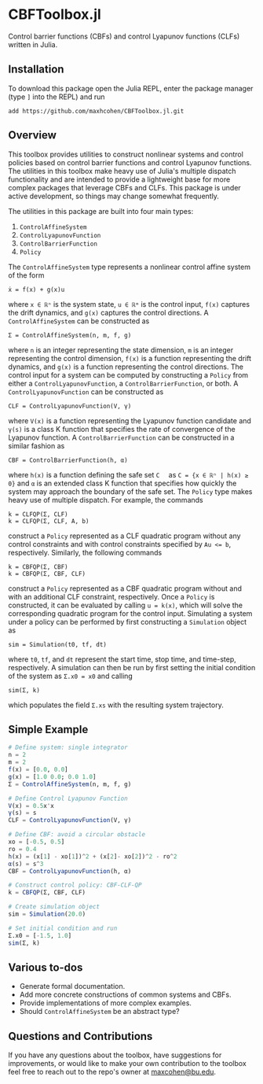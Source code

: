 # CBFToolbox.jl
Control barrier functions (CBFs) and control Lyapunov functions (CLFs) written in Julia.

## Installation
To download this package open the Julia REPL, enter the package manager (type `]` into the REPL) and run

    add https://github.com/maxhcohen/CBFToolbox.jl.git

## Overview
This toolbox provides utilities to construct nonlinear systems and control policies based on control barrier functions and control Lyapunov functions. The utilities in this toolbox make heavy use of Julia's multiple dispatch functionality and are intended to provide a lightweight base for more complex packages that leverage CBFs and CLFs. This package is under active development, so things may change somewhat frequently.

The utilities in this package are built into four main types:
1. `ControlAffineSystem`
2. `ControlLyapunovFunction`
3. `ControlBarrierFunction`
4. `Policy`

The `ControlAffineSystem` type represents a nonlinear control affine system of the form

    ẋ = f(x) + g(x)u

where `x ∈ ℝⁿ` is the system state, `u ∈ ℝᵐ` is the control input, `f(x)` captures the drift dynamics,  and `g(x)` captures the control directions. A `ControlAffineSystem` can be constructed as

    Σ = ControlAffineSystem(n, m, f, g)

where `n` is an integer representing the state dimension, `m` is an integer representing the control dimension, `f(x)` is a function representing the drift dynamics, and `g(x)` is a function representing the control directions. The control input for a system can be computed by constructing a `Policy` from either a `ControlLyapunovFunction`, a `ControlBarrierFunction`, or both. A `ControlLyapunovFunction` can be constructed as 

    CLF = ControlLyapunovFunction(V, γ)

where `V(x)` is a function representing the Lyapunov function candidate and `γ(s)` is a class K function that specifies the rate of convergence of the Lyapunov function. A `ControlBarrierFunction` can be constructed in a similar fashion as

    CBF = ControlBarrierFunction(h, α)

where `h(x)` is a function defining the safe set `C  ` as `C = {x ∈ ℝⁿ | h(x) ≥ 0}` and `α` is an extended class K function that specifies how quickly the system may approach the boundary of the safe set. The `Policy` type makes heavy use of multiple dispatch. For example, the commands

    k = CLFQP(Σ, CLF)
    k = CLFQP(Σ, CLF, A, b)

construct a `Policy` represented as a CLF quadratic program without any control constraints and with control constraints specified by `Au <= b`, respectively. Similarly, the following commands

    k = CBFQP(Σ, CBF)
    k = CBFQP(Σ, CBF, CLF)

construct a `Policy` represented as a CBF quadratic program without and with an additional CLF constraint, respectively. Once a `Policy` is constructed, it can be evaluated by calling `u = k(x)`, which will solve the corresponding quadratic program for the control input. Simulating a system under a policy can be performed by first constructing a `Simulation` object as

    sim = Simulation(t0, tf, dt)

where `t0`, `tf`, and `dt` represent the start time, stop time, and time-step, respectively. A simulation can then be run by first setting the initial condition of the system as `Σ.x0 = x0` and calling

    sim(Σ, k)

which populates the field `Σ.xs` with the resulting system trajectory.

## Simple Example
```julia
# Define system: single integrator
n = 2
m = 2
f(x) = [0.0, 0.0]
g(x) = [1.0 0.0; 0.0 1.0]
Σ = ControlAffineSystem(n, m, f, g)

# Define Control Lyapunov Function
V(x) = 0.5x'x
γ(s) = s
CLF = ControlLyapunovFunction(V, γ)

# Define CBF: avoid a circular obstacle
xo = [-0.5, 0.5]
ro = 0.4
h(x) = (x[1] - xo[1])^2 + (x[2]- xo[2])^2 - ro^2
α(s) = s^3
CBF = ControlLyapunovFunction(h, α)

# Construct control policy: CBF-CLF-QP
k = CBFQP(Σ, CBF, CLF)

# Create simulation object
sim = Simulation(20.0)

# Set initial condition and run
Σ.x0 = [-1.5, 1.0]
sim(Σ, k)
```

## Various to-dos
- Generate formal documentation.
- Add more concrete constructions of common systems and CBFs.
- Provide implementations of more complex examples.
- Should `ControlAffineSystem` be an abstract type?

## Questions and Contributions
If you have any questions about the toolbox, have suggestions for improvements, or would like to make your own contribution to the toolbox feel free to reach out to the repo's owner at maxcohen@bu.edu.
 
